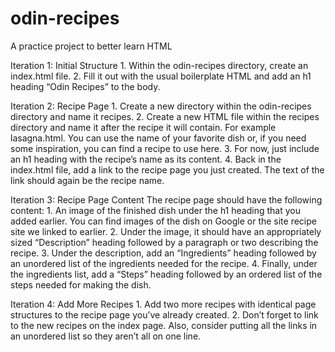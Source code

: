 # odin-recipes
A practice project to better learn HTML


Iteration 1: Initial Structure
    1. Within the odin-recipes directory, create an index.html file.
    2. Fill it out with the usual boilerplate HTML and add an h1 heading “Odin Recipes” to the body.

Iteration 2: Recipe Page
    1. Create a new directory within the odin-recipes directory and name it recipes.
    2. Create a new HTML file within the recipes directory and name it after the recipe it will contain. For example lasagna.html. You can use the name of your favorite dish or, if you need some inspiration, you can find a recipe to use here.
    3. For now, just include an h1 heading with the recipe’s name as its content.
    4. Back in the index.html file, add a link to the recipe page you just created. The text of the link should again be the recipe name.

Iteration 3: Recipe Page Content
The recipe page should have the following content:
    1. An image of the finished dish under the h1 heading that you added earlier. You can find images of the dish on Google or the site recipe site we linked to earlier.
    2. Under the image, it should have an appropriately sized “Description” heading followed by a paragraph or two describing the recipe.
    3. Under the description, add an “Ingredients” heading followed by an unordered list of the ingredients needed for the recipe.
    4. Finally, under the ingredients list, add a “Steps” heading followed by an ordered list of the steps needed for making the dish.

Iteration 4: Add More Recipes
    1. Add two more recipes with identical page structures to the recipe page you’ve already created.
    2. Don’t forget to link to the new recipes on the index page. Also, consider putting all the links in an unordered list so they aren’t all on one line.
